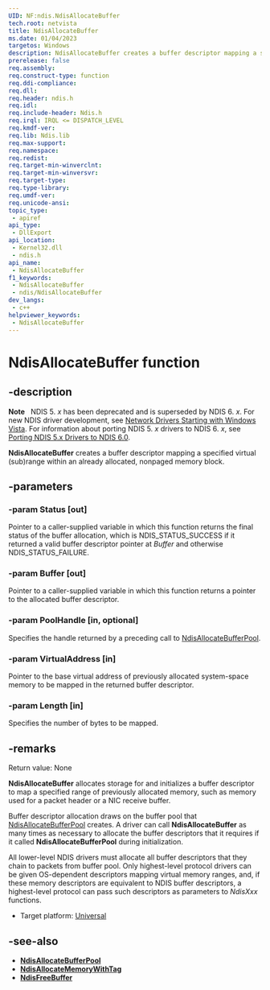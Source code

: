```yaml
---
UID: NF:ndis.NdisAllocateBuffer
tech.root: netvista
title: NdisAllocateBuffer
ms.date: 01/04/2023
targetos: Windows
description: NdisAllocateBuffer creates a buffer descriptor mapping a specified virtual (sub)range within an already allocated, nonpaged memory block.
prerelease: false
req.assembly: 
req.construct-type: function
req.ddi-compliance: 
req.dll: 
req.header: ndis.h
req.idl: 
req.include-header: Ndis.h
req.irql: IRQL <= DISPATCH_LEVEL
req.kmdf-ver: 
req.lib: Ndis.lib
req.max-support: 
req.namespace: 
req.redist: 
req.target-min-winverclnt: 
req.target-min-winversvr: 
req.target-type: 
req.type-library: 
req.umdf-ver: 
req.unicode-ansi: 
topic_type:
 - apiref
api_type:
 - DllExport
api_location:
 - Kernel32.dll
 - ndis.h
api_name:
 - NdisAllocateBuffer
f1_keywords:
 - NdisAllocateBuffer
 - ndis/NdisAllocateBuffer
dev_langs:
 - c++
helpviewer_keywords:
 - NdisAllocateBuffer
---
```


# NdisAllocateBuffer function

## -description

**Note**   NDIS 5. *x* has been deprecated and is superseded by NDIS 6. *x*. For new NDIS driver development, see [Network Drivers Starting with Windows Vista](../_netvista/index.md). For information about porting NDIS 5. *x* drivers to NDIS 6. *x*, see [Porting NDIS 5.x Drivers to NDIS 6.0](https://msdn.microsoft.com/library/Ff570059).

**NdisAllocateBuffer** creates a buffer descriptor mapping a specified virtual (sub)range within an already allocated, nonpaged memory block.

## -parameters

### -param Status [out]  

Pointer to a caller-supplied variable in which this function returns the final status of the buffer allocation, which is NDIS\_STATUS\_SUCCESS if it returned a valid buffer descriptor pointer at *Buffer* and otherwise NDIS\_STATUS\_FAILURE.

### -param Buffer [out]  

Pointer to a caller-supplied variable in which this function returns a pointer to the allocated buffer descriptor.

### -param PoolHandle [in, optional]

Specifies the handle returned by a preceding call to [NdisAllocateBufferPool](nf-ndis-ndisallocatebufferpool.md).

### -param VirtualAddress [in]  

Pointer to the base virtual address of previously allocated system-space memory to be mapped in the returned buffer descriptor.

### -param Length [in]  

Specifies the number of bytes to be mapped.

## -remarks

Return value: None

**NdisAllocateBuffer** allocates storage for and initializes a buffer descriptor to map a specified range of previously allocated memory, such as memory used for a packet header or a NIC receive buffer.

Buffer descriptor allocation draws on the buffer pool that [NdisAllocateBufferPool](nf-ndis-ndisallocatebufferpool.md) creates. A driver can call **NdisAllocateBuffer** as many times as necessary to allocate the buffer descriptors that it requires if it called **NdisAllocateBufferPool** during initialization.

All lower-level NDIS drivers must allocate all buffer descriptors that they chain to packets from buffer pool. Only highest-level protocol drivers can be given OS-dependent descriptors mapping virtual memory ranges, and, if these memory descriptors are equivalent to NDIS buffer descriptors, a highest-level protocol can pass such descriptors as parameters to *NdisXxx* functions.

- Target platform: [Universal](https://go.microsoft.com/fwlink/p/?linkid=531356)

## -see-also

- [**NdisAllocateBufferPool**](nf-ndis-ndisallocatebufferpool.md)
- [**NdisAllocateMemoryWithTag**](https://msdn.microsoft.com/library/ff550767\(v=vs.85\))
- [**NdisFreeBuffer**](https://msdn.microsoft.com/library/ff551981\(v=vs.85\))
